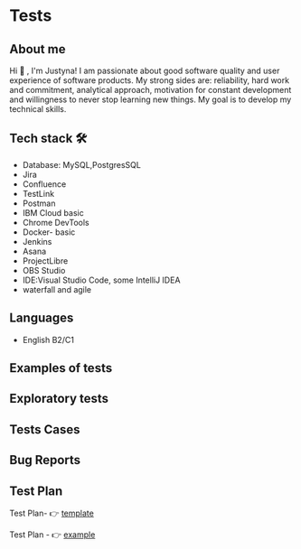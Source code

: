 # Tests
## About me ##
Hi 👋 , I'm Justyna!  I am passionate about good software quality and user experience of software products. My strong sides are: reliability, hard work and commitment, analytical approach, motivation for constant development and willingness to never stop learning new things. My goal is to develop my technical skills. 

## Tech stack 🛠  ##
<ul>
  <li>Database: MySQL,PostgresSQL</li>
  <li>Jira</li>
  <li>Confluence</li>
  <li>TestLink</li>
  <li>Postman</li>
  <li>IBM Cloud basic</li>
  <li>Chrome DevTools</li>
  <li>Docker- basic</li>
  <li>Jenkins</li>
  <li>Asana</li>
  <li>ProjectLibre</li>
  <li>OBS Studio</li>
  <li>IDE:Visual Studio Code, some IntelliJ IDEA</li>
  <li>waterfall and agile</li>
</ul>

## Languages ##
<ul>
  <li>English B2/C1</li>
</ul>

## Examples of tests ##
## Exploratory tests ##
## Tests Cases ##
## Bug Reports ##
## Test Plan ##
Test Plan-  👉 [template](https://docs.google.com/document/d/1IqjXegdMVtkRsn1Tp8e2jeyZczV36FCRd7hWUZlNYvM/edit?usp=sharing)

Test Plan -  👉 [example](https://docs.google.com/document/d/1ByBFYxLVfA4oWVwpeqKb6w-_e4_IVeIGReIbiP7btvk/edit?usp=sharing)
